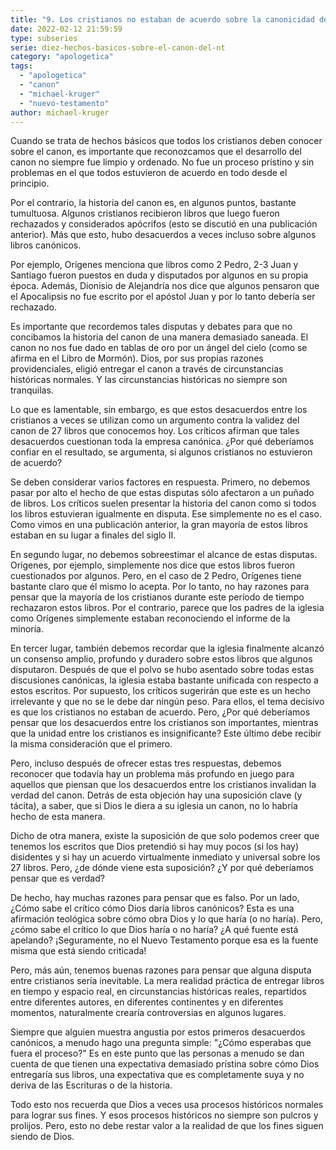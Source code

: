 ```yaml
---
title: "9. Los cristianos no estaban de acuerdo sobre la canonicidad de algunos libros del NT"
date: 2022-02-12 21:59:59
type: subseries
serie: diez-hechos-basicos-sobre-el-canon-del-nt
category: "apologetica"
tags:
  - "apologetica"
  - "canon"
  - "michael-kruger"
  - "nuevo-testamento"
author: michael-kruger
---
```


Cuando se trata de hechos básicos que todos los cristianos deben conocer sobre el canon, es importante que reconozcamos que el desarrollo del canon no siempre fue limpio y ordenado. No fue un proceso prístino y sin problemas en el que todos estuvieron de acuerdo en todo desde el principio.

Por el contrario, la historia del canon es, en algunos puntos, bastante tumultuosa. Algunos cristianos recibieron libros que luego fueron rechazados y considerados apócrifos (esto se discutió en una publicación anterior). Más que esto, hubo desacuerdos a veces incluso sobre algunos libros canónicos.

Por ejemplo, Orígenes menciona que libros como 2 Pedro, 2-3 Juan y Santiago fueron puestos en duda y disputados por algunos en su propia época. Además, Dionisio de Alejandría nos dice que algunos pensaron que el Apocalipsis no fue escrito por el apóstol Juan y por lo tanto debería ser rechazado.

Es importante que recordemos tales disputas y debates para que no concibamos la historia del canon de una manera demasiado saneada. El canon no nos fue dado en tablas de oro por un ángel del cielo (como se afirma en el Libro de Mormón). Dios, por sus propias razones providenciales, eligió entregar el canon a través de circunstancias históricas normales. Y las circunstancias históricas no siempre son tranquilas.

Lo que es lamentable, sin embargo, es que estos desacuerdos entre los cristianos a veces se utilizan como un argumento contra la validez del canon de 27 libros que conocemos hoy. Los críticos afirman que tales desacuerdos cuestionan toda la empresa canónica. ¿Por qué deberíamos confiar en el resultado, se argumenta, si algunos cristianos no estuvieron de acuerdo?

Se deben considerar varios factores en respuesta. Primero, no debemos pasar por alto el hecho de que estas disputas sólo afectaron a un puñado de libros. Los críticos suelen presentar la historia del canon como si todos los libros estuvieran igualmente en disputa. Ese simplemente no es el caso. Como vimos en una publicación anterior, la gran mayoría de estos libros estaban en su lugar a finales del siglo II.

En segundo lugar, no debemos sobreestimar el alcance de estas disputas. Orígenes, por ejemplo, simplemente nos dice que estos libros fueron cuestionados por algunos. Pero, en el caso de 2 Pedro, Orígenes tiene bastante claro que él mismo lo acepta. Por lo tanto, no hay razones para pensar que la mayoría de los cristianos durante este período de tiempo rechazaron estos libros. Por el contrario, parece que los padres de la iglesia como Orígenes simplemente estaban reconociendo el informe de la minoría.

En tercer lugar, también debemos recordar que la iglesia finalmente alcanzó un consenso amplio, profundo y duradero sobre estos libros que algunos disputaron. Después de que el polvo se hubo asentado sobre todas estas discusiones canónicas, la iglesia estaba bastante unificada con respecto a estos escritos. Por supuesto, los críticos sugerirán que este es un hecho irrelevante y que no se le debe dar ningún peso. Para ellos, el tema decisivo es que los cristianos no estaban de acuerdo. Pero, ¿Por qué deberíamos pensar que los desacuerdos entre los cristianos son importantes, mientras que la unidad entre los cristianos es insignificante? Este último debe recibir la misma consideración que el primero.

Pero, incluso después de ofrecer estas tres respuestas, debemos reconocer que todavía hay un problema más profundo en juego para aquellos que piensan que los desacuerdos entre los cristianos invalidan la verdad del canon. Detrás de esta objeción hay una suposición clave (y tácita), a saber, que si Dios le diera a su iglesia un canon, no lo habría hecho de esta manera.

Dicho de otra manera, existe la suposición de que solo podemos creer que tenemos los escritos que Dios pretendió si hay muy pocos (si los hay) disidentes y si hay un acuerdo virtualmente inmediato y universal sobre los 27 libros. Pero, ¿de dónde viene esta suposición? ¿Y por qué deberíamos pensar que es verdad?

De hecho, hay muchas razones para pensar que es falso. Por un lado, ¿Cómo sabe el crítico cómo Dios daría libros canónicos? Esta es una afirmación teológica sobre cómo obra Dios y lo que haría (o no haría). Pero, ¿cómo sabe el crítico lo que Dios haría o no haría? ¿A qué fuente está apelando? ¡Seguramente, no el Nuevo Testamento porque esa es la fuente misma que está siendo criticada!

Pero, más aún, tenemos buenas razones para pensar que alguna disputa entre cristianos sería inevitable. La mera realidad práctica de entregar libros en tiempo y espacio real, en circunstancias históricas reales, repartidos entre diferentes autores, en diferentes continentes y en diferentes momentos, naturalmente crearía controversias en algunos lugares.

Siempre que alguien muestra angustia por estos primeros desacuerdos canónicos, a menudo hago una pregunta simple: "¿Cómo esperabas que fuera el proceso?" Es en este punto que las personas a menudo se dan cuenta de que tienen una expectativa demasiado prístina sobre cómo Dios entregaría sus libros, una expectativa que es completamente suya y no deriva de las Escrituras o de la historia.

Todo esto nos recuerda que Dios a veces usa procesos históricos normales para lograr sus fines. Y esos procesos históricos no siempre son pulcros y prolijos. Pero, esto no debe restar valor a la realidad de que los fines siguen siendo de Dios.

